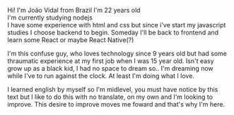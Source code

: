 Hi! I'm João Vidal from Brazil I'm 22 years old <br>
I'm currently studying nodejs <br>
I have some experience with html and css but since i've start my javascript studies I choose backend to begin.
Someday I'll be back to frontend and learn some React or maybe React Native(?)

I'm this confuse guy, who loves technology since 9 years old but had some thraumatic experience at my first job when I was 15 year old.
Isn't easy grow up as a black kid, I had no space to dream so.. I'm dreaming now while I've to run against the clock. At least I'm doing what I love.

I learned english by myself so I'm midlevel, you must have notice by this text but I like to do this with no translate, on my own and I'm looking to improve.
This desire to improve moves me foward and that's why I'm here.
